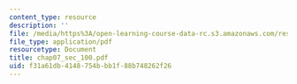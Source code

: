 ```yaml
---
content_type: resource
description: ''
file: /media/https%3A/open-learning-course-data-rc.s3.amazonaws.com/res-6-001-continuum-electromechanics-spring-2009/f31a61db4148754bbb1f88b748262f26_chap07_sec_100.pdf
file_type: application/pdf
resourcetype: Document
title: chap07_sec_100.pdf
uid: f31a61db-4148-754b-bb1f-88b748262f26
---
```

